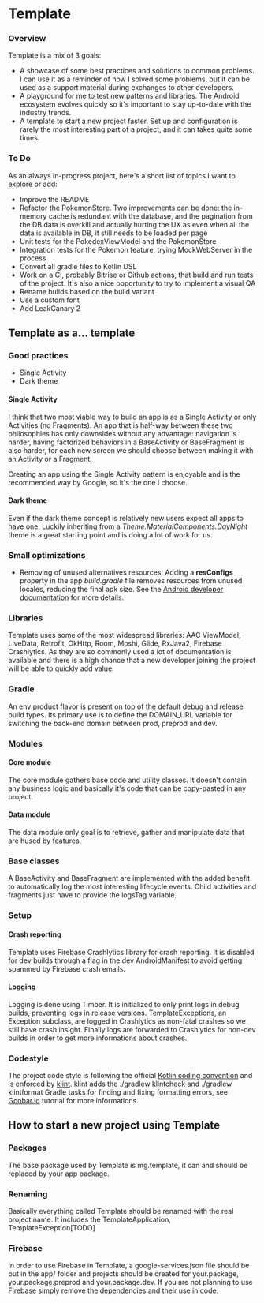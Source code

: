 # Template

### Overview

Template is a mix of 3 goals:

- A showcase of some best practices and solutions to common problems. I can use it as a reminder of how I solved some problems, but it can be used as a support material during exchanges to other developers.
- A playground for me to test new patterns and libraries. The Android ecosystem evolves quickly so it's important to stay up-to-date with the industry trends.
- A template to start a new project faster. Set up and configuration is rarely the most interesting part of a project, and it can takes quite some times.

### To Do

As an always in-progress project, here's a short list of topics I want to explore or add:

- Improve the README
- Refactor the PokemonStore. Two improvements can be done: the in-memory cache is redundant with the database, and the pagination from the DB data is overkill and actually hurting the UX as even when all the data is available in DB, it still needs to be loaded per page
- Unit tests for the PokedexViewModel and the PokemonStore
- Integration tests for the Pokemon feature, trying MockWebServer in the process
- Convert all gradle files to Kotlin DSL
- Work on a CI, probably Bitrise or Github actions, that build and run tests of the project. It's also a nice opportunity to try to implement a visual QA
- Rename builds based on the build variant
- Use a custom font
- Add LeakCanary 2

## Template as a... template

### Good practices

- Single Activity
- Dark theme

#### Single Activity

I think that two most viable way to build an app is as a Single Activity or only Activities (no Fragments). An app that is half-way between these two philosophies has only downsides without any advantage: navigation is harder, having factorized behaviors in a BaseActivity or BaseFragment is also harder, for each new screen we should choose between making it with an Activity or a Fragment.

Creating an app using the Single Activity pattern is enjoyable and is the recommended way by Google, so it's the one I choose.

#### Dark theme

Even if the dark theme concept is relatively new users expect all apps to have one. Luckily inheriting from a *Theme.MaterialComponents.DayNight* theme is a great starting point and is doing a lot of work for us.

### Small optimizations

- Removing of unused alternatives resources: Adding a **resConfigs** property in the app *build.gradle* file removes resources from unused locales, reducing the final apk size. See the [Android developer documentation](https://developer.android.com/studio/build/shrink-code#unused-alt-resources) for more details.

### Libraries

Template uses some of the most widespread libraries: AAC ViewModel, LiveData, Retrofit, OkHttp, Room, Moshi, Glide, RxJava2, Firebase Crashlytics. As they are so commonly used a lot of documentation is available and there is a high chance that a new developer joining the project will be able to quickly add value.

### Gradle

An env product flavor is present on top of the default debug and release build types. Its primary use is to define the DOMAIN_URL variable for switching the back-end domain between prod, preprod and dev.

### Modules

#### Core module

The core module gathers base code and utility classes. It doesn't contain any business logic and basically it's code that can be copy-pasted in any project.

#### Data module

The data module only goal is to retrieve, gather and manipulate data that are hused by features. 

### Base classes

A BaseActivity and BaseFragment are implemented with the added benefit to automatically log the most interesting lifecycle events. Child activities and fragments just have to provide the logsTag variable.

### Setup

#### Crash reporting

Template uses Firebase Crashlytics library for crash reporting. It is disabled for dev builds through a flag in the dev AndroidManifest to avoid getting spammed by Firebase crash emails.

#### Logging

Logging is done using Timber. It is initialized to only print logs in debug builds, preventing logs in release versions.
TemplateExceptions, an Exception subclass, are logged in Crashlytics as non-fatal crashes so we still have crash insight.
Finally logs are forwarded to Crashlytics for non-dev builds in order to get more informations about crashes.

### Codestyle

The project code style is following the official [Kotlin coding convention](https://kotlinlang.org/docs/reference/coding-conventions.html) and is enforced by [klint](https://github.com/pinterest/ktlint). klint adds the ./gradlew klintcheck and ./gradlew klintformat Gradle tasks for finding and fixing formatting errors, see [Goobar.io](https://goobar.io/2019/07/25/adding-ktlint-to-your-kotlin-project/) tutorial for more informations.

## How to start a new project using Template

### Packages

The base package used by Template is mg.template, it can and should be replaced by your app package.

### Renaming

Basically everything called Template should be renamed with the real project name. It includes the TemplateApplication, TemplateException[TODO]

### Firebase

In order to use Firebase in Template, a google-services.json file should be put in the app/ folder and projects should be created for your.package, your.package.preprod and your.package.dev. If you are not planning to use Firebase simply remove the dependencies and their use in code.